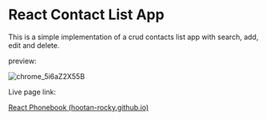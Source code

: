 # React Contact List App



This is a simple implementation of a crud contacts list app with search,
add, edit and delete.

preview: 

![chrome_5i6aZ2X55B](https://user-images.githubusercontent.com/62800782/179369592-0e0caee8-4588-4c02-9601-e183d5f63b0b.gif)



Live page link:  

[React Phonebook (hootan-rocky.github.io)](https://hootan-rocky.github.io/react-phonebook/)
